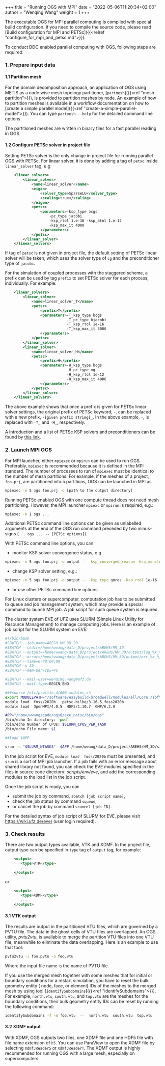 +++
title = "Running OGS with MPI"
date = "2022-05-06T11:20:34+02:00"
author = "Wenqing Wang"
weight = 1
+++

<!-- vale off -->
The executable OGS for MPI parallel computing is compiled with special
build configuration. If you need to compile the source code, please read
[Build configuration for MPI and PETSc]({{<relref "configure_for_mpi_and_petsc.md">}}).
<!-- vale on -->

To conduct DDC enabled parallel computing with OGS, following steps are required:

### 1. Prepare input data

#### 1.1 Partition mesh

For the domain decomposition approach, an application of OGS using METIS as a node wise
 mesh topology partitioner, [`partmesh`]({{<ref
"mesh-partition">}}), is provided to partition meshes by node. An example of how
 to partition meshes is available in a workflow documentation on how to [create a simple parallel model]({{<ref
"create-a-simple-parallel-model">}}). You can type `partmesh --help` for the detailed
command line options.

The partitioned meshes are written in binary files for a fast parallel reading
 in OGS.

#### 1.2 Configure PETSc solver in project file

Setting  PETSc solver is the only change in project file for running parallel OGS with PETSc.
For linear solver, it is done by adding a tag of `petsc` inside `linear_solver` tag,
 e.g:

```xml
    <linear_solvers>
        <linear_solver>
            <name>linear_solver</name>
            <eigen>
                <solver_type>SparseLU</solver_type>
                <scaling>true</scaling>
            </eigen>
            <petsc>
                <parameters>-ksp_type bcgs
                    -pc_type jacobi
                    -ksp_rtol 1.e-16 -ksp_atol 1.e-12
                    -ksp_max_it 4000
                </parameters>
            </petsc>
        </linear_solver>
    </linear_solvers>
```

If tag of `petsc` is not given in project file, the default setting of PETSc
 linear solver will be taken, which uses the solver type of `cg` and
 the preconditioner type of `jacobi`.

For the simulation of coupled processes with the staggered scheme, a prefix
can be used by tag `prefix` to set PETSc solver for each process, individually.
 For example:

```xml
    <linear_solvers>
        <linear_solver>
            <name>linear_solver_T</name>
            <petsc>
                <prefix>T</prefix>
                <parameters>-T_ksp_type bcgs
                            -T_pc_type bjacobi
                            -T_ksp_rtol 1e-16
                            -T_ksp_max_it 3000
                </parameters>
            </petsc>
        </linear_solver>
        <linear_solver>
            <name>linear_solver_H</name>
            <petsc>
                <prefix>H</prefix>
                <parameters>-H_ksp_type bcgs
                            -H_pc_type mg
                            -H_ksp_rtol 1e-12
                            -H_ksp_max_it 4000
                </parameters>
            </petsc>
        </linear_solver>
    </linear_solvers>
```

The above example shows that once a prefix is given for PETSc linear solver
 settings, the original prefix of PETSc
 keyword, `-`, can be replaced with a new prefix, `-[given prefix string]_`. In the
above example, `-`, is replaced with `-T_` and `-H_`, respectively.

A introduction and a list of PETSc KSP solvers and preconditioners can be found by
[this link](https://petsc.org/main/docs/manual/ksp/).

### 2. Launch MPI OGS

For MPI launcher, either `mpiexec` or `mpirun` can be used to run OGS.
 Preferably, `mpiexec` is recommended because it is defined in the MPI standard.
The number of processes to run of `mpiexec` must be identical to the number of
 mesh partitions.
For example, if the meshes of a project, `foo.prj`, are partitioned into 5 partitions,
 OGS can be launched in MPI as

```bash
mpiexec -n 5 ogs foo.prj -o [path to the output directory]
```

Running PETSc enabled OGS with one compute thread does not need mesh partitioning.
 However, the MPI launcher `mpiexc` or `mpirun` is required, e.g.:

```bash
mpiexec -n 1 ogs ...
```

Additional PETSc command line options can be given as unlabelled arguments at the end of the OGS run command preceded by two minus-signs
(`... ogs ... -- [PETSc options]`).

With  PETSc command line options, you can

* monitor KSP solver convergence status, e.g.

```bash
mpiexec -n 5 ogs foo.prj -o output -- -ksp_converged_reason -ksp_monitor_true_residual
```

* change KSP solver setting, e.g.:

```bash
mpiexec -n 5 ogs foo.prj -o output -- -ksp_type gmres -ksp_rtol 1e-16 -ksp_max_it 2000
```

* or use other PETSc command line options.

For Linux clusters or supercomputer, computation job has to be submitted to
 queue and job management system, which may provide a special command to
 launch MPI job. A job script for such
 queue system is required.

The cluster system EVE of UFZ uses SLURM
 (Simple Linux Utility for Resource Management) to manage computing jobs.
Here is an example of job script for the SLURM system on EVE:

```bash
#!/bin/bash
#SBATCH --job-name=ARESH_HM_3D_20
#SBATCH --chdir=/home/wwang/data_D/project/AREHS/HM_3D
#SBATCH --output=/home/wwang/data_D/project/AREHS/HM_3D/output/log_%x_%j.txt
#SBATCH --error=/home/wwang/data_D/project/AREHS/HM_3D/output/err_%x_%j.txt
#SBATCH --time=0-48:00:00
#SBATCH -n 20
#SBATCH --mem-per-cpu=4G

#SBATCH --mail-user=wenqing.wang@ufz.de
#SBATCH --mail-type=BEGIN,END

###source /etc/profile.d/000-modules.sh
export MODULEPATH="/software/easybuild-broadwell/modules/all/Core:/software/modulefiles"
module load  foss/2020b   petsc-bilke/3.16.5_foss2020b
module load  OpenMPI/4.0.5  HDF5/1.10.7  GMP/6.2.0

APP="/home/wwang/code/ogs6/exe_petsc/bin/ogs"
/bin/echo In directory: `pwd`
/bin/echo Number of CPUs: $SLURM_CPUS_PER_TASK
/bin/echo File name: $1

##load $APP

srun -n "$SLURM_NTASKS"  $APP /home/wwang/data_D/project/AREHS/HM_3D/simHM_glaciation.prj -o /home/wwang/data_D/project/AREHS/HM_3D/output
```

In the job script for EVE, `module load  foss/2020b` must be presented, and
 `srun` is a sort of MPI job launcher.
 If a job fails with an error message about shared library not found, you can check
 the EVE modules specified in the files in source code directory:
 *scripts/env/eve*, and add the corresponding modules to the load list
in the job script.

Once the job script is ready, you can

* submit the job by command, `sbatch [job script name]`,
* check the job status by command `squeue`,
* or cancel the job by command `scancel [job ID]`.

For the detailed syntax of job script of SLURM for EVE, please visit <https://wiki.ufz.de/eve/>
(user login required).

### 3. Check results

There are two output types available, VTK and XDMF.
In the project file, output type can be specified in `type` tag of `output` tag,
for example:

```xml
    <output>
       <type>VTK</type>
       ...
    </output>
```

or

```xml
    <output>
       <type>XDMF</type>
       ...
    </output>
```

#### 3.1 VTK output

The results are output in the partitioned VTU files, which are governed by
 a PVTU file. The data in the ghost cells of VTU files are overlapped.
An OGS utility, *pvtu2vtu*, is available to merge the partition VTU files into one VTU file,
meanwhile to eliminate the data overlapping. Here is an example to use that tool:

```bash
pvtu2vtu -i foo.pvtu -o foo.vtu
```

Where the input file name is the name of PVTU file.

If you use the merged mesh together with some meshes that for
 initial or boundary conditions for a restart simulation,  you have to reset
 the bulk geometry entity
 ( node, face, or element) IDs of the meshes to the merged mesh by using tool
  [`identifySubdomains`]({{<ref "identifySubdomains">}}).
For example, `north.vtu`, `south.vtu`, and `top.vtu` are the meshes for the
 boundary conditions, their bulk geometry entity IDs can be reset by running
 the following command:

```bash
identifySubdomains -f -m foo.vtu  --  north.vtu  south.vtu  top.vtu
```

#### 3.2 XDMF output

With XDMF, OGS outputs two files, one XDMF file and one HDF5 file with file name
 extension of `h5`. You can use ParaView to open the XDMF file by selecting
 `Xdmf3ReaderS` or `Xdmf3ReaderT`. The XDMF output is highly recommended for
  running OGS with a large mesh, especially on supercomputers.
